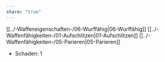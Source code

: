 ```yaml
---
share: "true"
---
```

[[../-Waffeneigenschaften-/06-Wurffähig|06-Wurffähig]] [[../-Waffenfähigkeiten-/01-Aufschlitzen|01-Aufschlitzen]] [[../-Waffenfähigkeiten-/05-Parieren|05-Parieren]]   
  
- Schaden: 1